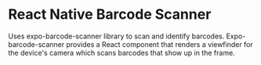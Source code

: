# React Native Barcode Scanner
 Uses expo-barcode-scanner library to scan and identify barcodes.
 Expo-barcode-scanner provides a React component that renders a viewfinder for the device's camera which scans barcodes that show up in the frame.
